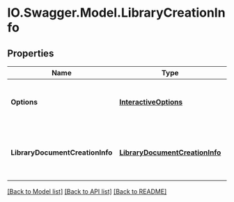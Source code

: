 # IO.Swagger.Model.LibraryCreationInfo
## Properties

Name | Type | Description | Notes
------------ | ------------- | ------------- | -------------
**Options** | [**InteractiveOptions**](InteractiveOptions.md) | Options for authoring and sending the agreement | [optional] 
**LibraryDocumentCreationInfo** | [**LibraryDocumentCreationInfo**](LibraryDocumentCreationInfo.md) | Information about the library document you want to create | [optional] 

[[Back to Model list]](../README.md#documentation-for-models) [[Back to API list]](../README.md#documentation-for-api-endpoints) [[Back to README]](../README.md)

